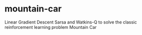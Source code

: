 # mountain-car
Linear Gradient Descent Sarsa and Watkins-Q to solve the classic reinforcement learning problem Mountain Car
